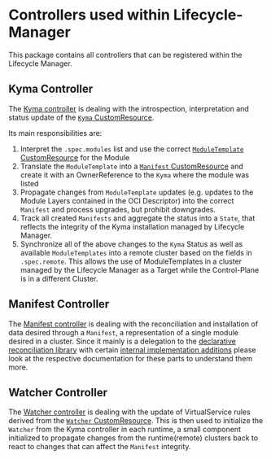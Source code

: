 # Controllers used within Lifecycle-Manager

This package contains all controllers that can be registered within the Lifecycle Manager.

## Kyma Controller

The [Kyma controller](kyma_controller.go) is dealing with the introspection, interpretation and status update of the [`Kyma` CustomResource](../api/v1beta1/kyma_types.go).

Its main responsibilities are:

1. Interpret the `.spec.modules` list and use the correct [`ModuleTemplate` CustomResource](../api/v1beta1/moduletemplate_types.go) for the Module
2. Translate the `ModuleTemplate` into a [`Manifest` CustomResource](../api/v1beta1/manifest_types.go) and create it with an OwnerReference to the `Kyma` where the module was listed
3. Propagate changes from `ModuleTemplate` updates (e.g. updates to the Module Layers contained in the OCI Descriptor) into the correct `Manifest` and process upgrades, but prohibit downgrades.
4. Track all created `Manifests` and aggregate the status into a `State`, that reflects the integrity of the Kyma installation managed by Lifecycle Manager.
5. Synchronize all of the above changes to the `Kyma` Status as well as available `ModuleTemplates` into a remote cluster based on the fields in `.spec.remote`. 
   This allows the use of ModuleTemplates in a cluster managed by the Lifecycle Manager as a Target while the Control-Plane is in a different Cluster.

## Manifest Controller

The [Manifest controller](manifest_controller.go) is dealing with the reconciliation and installation of data desired through a `Manifest`, a representation of a single module desired in a cluster.
Since it mainly is a delegation to the [declarative reconciliation library](../pkg/declarative/README.md) with certain [internal implementation additions](../internal/manifest/README.md) please look at the respective documentation for these parts to understand them more.

## Watcher Controller

The [Watcher controller](watcher_controller.go) is dealing with the update of VirtualService rules derived from the [`Watcher` CustomResource](../api/v1beta1/watcher_types.go). This is then used to initialize the `Watcher` from the Kyma controller in each runtime, a small component initialized to propagate changes from the runtime(remote) clusters back to react to changes that can affect the `Manifest` integrity.
